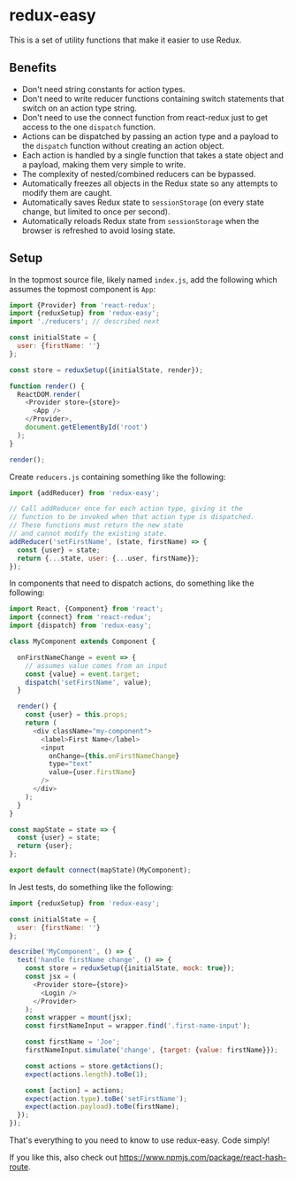 # redux-easy

This is a set of utility functions that make it easier to use Redux.

## Benefits

* Don't need string constants for action types.
* Don't need to write reducer functions containing switch statements
  that switch on an action type string.
* Don't need to use the connect function from react-redux
  just to get access to the one `dispatch` function.
* Actions can be dispatched by passing an action type and a payload
  to the `dispatch` function without creating an action object.
* Each action is handled by a single function
  that takes a state object and a payload,
  making them very simple to write.
* The complexity of nested/combined reducers can be bypassed.
* Automatically freezes all objects in the Redux state
  so any attempts to modify them are caught.
* Automatically saves Redux state to `sessionStorage`
  (on every state change, but limited to once per second).
* Automatically reloads Redux state from `sessionStorage`
  when the browser is refreshed to avoid losing state.

## Setup

In the topmost source file, likely named `index.js`,
add the following which assumes the topmost component is `App`:

```js
import {Provider} from 'react-redux';
import {reduxSetup} from 'redux-easy';
import './reducers'; // described next

const initialState = {
  user: {firstName: ''}
};

const store = reduxSetup({initialState, render});

function render() {
  ReactDOM.render(
    <Provider store={store}>
      <App />
    </Provider>,
    document.getElementById('root')
  );
}

render();
```

Create `reducers.js` containing something like the following:

```js
import {addReducer} from 'redux-easy';

// Call addReducer once for each action type, giving it the
// function to be invoked when that action type is dispatched.
// These functions must return the new state
// and cannot modify the existing state.
addReducer('setFirstName', (state, firstName) => {
  const {user} = state;
  return {...state, user: {...user, firstName}};
});
```

In components that need to dispatch actions,
do something like the following:

```js
import React, {Component} from 'react';
import {connect} from 'react-redux';
import {dispatch} from 'redux-easy';

class MyComponent extends Component {

  onFirstNameChange = event => {
    // assumes value comes from an input
    const {value} = event.target;
    dispatch('setFirstName', value);
  }

  render() {
    const {user} = this.props;
    return (
      <div className="my-component">
        <label>First Name</label>
        <input
          onChange={this.onFirstNameChange}
          type="text"
          value={user.firstName}
        />
      </div>
    );
  }
}

const mapState = state => {
  const {user} = state;
  return {user};
};

export default connect(mapState)(MyComponent);
```

In Jest tests, do something like the following:

```js
import {reduxSetup} from 'redux-easy';

const initialState = {
  user: {firstName: ''}
};

describe('MyComponent', () => {
  test('handle firstName change', () => {
    const store = reduxSetup({initialState, mock: true});
    const jsx = (
      <Provider store={store}>
        <Login />
      </Provider>
    );
    const wrapper = mount(jsx);
    const firstNameInput = wrapper.find('.first-name-input');

    const firstName = 'Joe';
    firstNameInput.simulate('change', {target: {value: firstName}});

    const actions = store.getActions();
    expect(actions.length).toBe(1);

    const [action] = actions;
    expect(action.type).toBe('setFirstName');
    expect(action.payload).toBe(firstName);
  });
});

```

That's everything to you need to know to use redux-easy.
Code simply!

If you like this, also check out
https://www.npmjs.com/package/react-hash-route.
